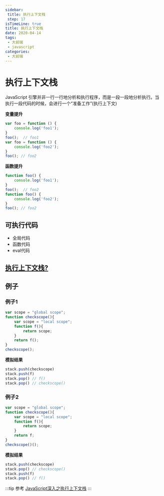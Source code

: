 ```yaml
---
sidebar:
 title: 执行上下文栈
 step: 17
isTimeLine: true
title: 执行上下文栈
date: 2020-04-14
tags:
 - 大前端
 - javascript
categories:
 - 大前端
---
```

# 执行上下文栈
JavaScript 引擎并非一行一行地分析和执行程序，而是一段一段地分析执行。当执行一段代码的时候，会进行一个“准备工作”(执行上下文)

**变量提升**
```js
var foo = function () {
    console.log('foo1');
}
foo();  // foo1
var foo = function () {
    console.log('foo2');
}
foo(); // foo2
```
**函数提升**
```js
function foo() {
    console.log('foo1');
}
foo();  // foo2
function foo() {
    console.log('foo2');
}
foo(); // foo2
```

## 可执行代码
* 全局代码
* 函数代码
* eval代码

## [执行上下文栈?](./eventloop.md#什么是执行栈)


## 例子
### 例子1
```js
var scope = "global scope";
function checkscope(){
    var scope = "local scope";
    function f(){
        return scope;
    }
    return f();
}
checkscope();
```
**模拟结果**
```js
stack.push(checkscope)
stack.push(f)
stack.pop() // f()
stack.pop() // checkscope()
```

### 例子2
```js
var scope = "global scope";
function checkscope(){
    var scope = "local scope";
    function f(){
        return scope;
    }
    return f;
}
checkscope()();
```
**模拟结果**
```js
stack.push(checkscope)
stack.pop() // checkscope()
stack.push(f)
stack.pop() // f()
```
:::tip 参考
[JavaScript深入之执行上下文栈](https://github.com/mqyqingfeng/Blog/issues/4)
:::

